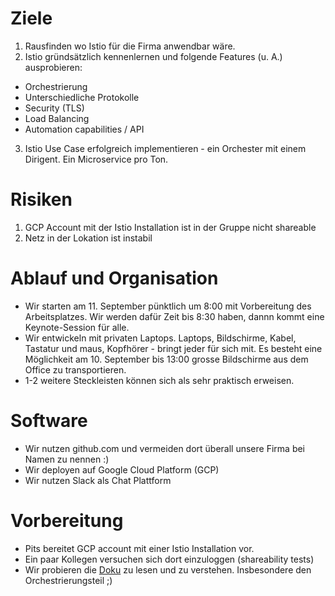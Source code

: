 # Ziele
1. Rausfinden wo Istio für die Firma anwendbar wäre.
2. Istio gründsätzlich kennenlernen und folgende Features (u. A.) ausprobieren:
  * Orchestrierung
  * Unterschiedliche Protokolle
  * Security (TLS)
  * Load Balancing
  * Automation capabilities / API
3. Istio Use Case erfolgreich implementieren - ein Orchester mit einem Dirigent. Ein Microservice pro Ton.

# Risiken
1. GCP Account mit der Istio Installation ist in der Gruppe nicht shareable
2. Netz in der Lokation ist instabil

# Ablauf und Organisation
* Wir starten am 11. September pünktlich um 8:00 mit Vorbereitung des Arbeitsplatzes. Wir werden dafür Zeit bis 8:30 haben, dannn kommt eine Keynote-Session für alle.
* Wir entwickeln mit privaten Laptops. Laptops, Bildschirme, Kabel, Tastatur und maus, Kopfhörer - bringt jeder für sich mit.
Es besteht eine Möglichkeit am 10. September bis 13:00 grosse Bildschirme aus dem Office zu transportieren.
* 1-2 weitere Steckleisten können sich als sehr praktisch erweisen.

# Software
* Wir nutzen github.com und vermeiden dort überall unsere Firma bei Namen zu nennen :)
* Wir deployen auf Google Cloud Platform (GCP)
* Wir nutzen Slack als Chat Plattform

# Vorbereitung
* Pits bereitet GCP account mit einer Istio Installation vor.
* Ein paar Kollegen versuchen sich dort einzuloggen (shareability tests)
* Wir probieren die [Doku](https://github.com/hack19-istio/documentation/tree/master/Introducing-Istio-Service-Mesh-for-Microservices) zu lesen und zu verstehen. Insbesondere den Orchestrierungsteil ;)  
